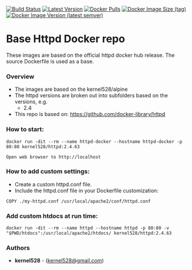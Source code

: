 [![Build Status](http://drone.kernelsanders.biz:8080/api/badges/kernel528/httpd-docker/status.svg)](http://drone.kernelsanders.biz:8080/kernel528/httpd-docker)
[![Latest Version](https://img.shields.io/github/v/tag/kernel528/httpd-docker)](https://github.com/kernel528/httpd-docker/releases/latest)
[![Docker Pulls](https://img.shields.io/docker/pulls/kernel528/httpd)](https://hub.docker.com/r/kernel528/httpd)
[![Docker Image Size (tag)](https://img.shields.io/docker/image-size/kernel528/httpd/2.4.62)](https://hub.docker.com/r/kernel528/httpd/2.4.62)
[![Docker Image Version (latest semver)](https://img.shields.io/docker/v/kernel528/httpd?sort=semver)](https://hub.docker.com/r/kernel528/httpd)

# Base Httpd Docker repo

These images are based on the official httpd docker hub release. The source Dockerfile is used as a base.

### Overview
* The images are based on the kernel528/alpine
* The httpd versions are broken out into subfolders based on the versions, e.g.
    * 2.4
* This repo is based on:  https://github.com/docker-library/httpd

### How to start:
```
docker run -dit --rm --name httpd-docker --hostname httpd-docker -p 80:80 kernel528/httpd:2.4.63
```
```
Open web browser to http://localhost
```

### How to add custom settings:
* Create a custom httpd.conf file.
* Include the httpd.conf file in your Dockerfile customization:
```
COPY ./my-httpd.conf /usr/local/apache2/conf/httpd.conf
```

### Add custom htdocs at run time:
```
docker run -dit --rm --name httpd --hostname httpd -p 80:80 -v "$PWD/htdocs":/usr/local/apache2/htdocs/ kernel528/httpd:2.4.63
```

### Authors
* **kernel528** - (kernel528@gmail.com)
